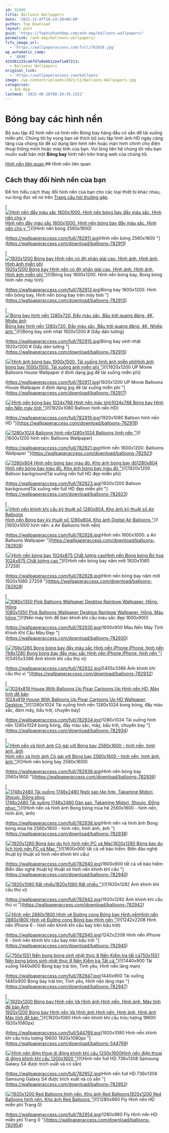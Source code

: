 ```yaml
---
id: 32495
title: Balloons Wallpapers
date: '2021-11-07T16:24:20+00:00'
author: Top Download
layout: post
guid: 'https://Tophinhanhdep.com/anh-dep/balloons-wallpapers/'
permalink: /anh-dep/balloons-wallpapers/
fifu_image_url:
  - 'https://wallpaperaccess.com/full/782910.jpg'
wp_automatic_camp:
  - '8098'
425d61225ca6fd7e0e6b12eef1e87213:
  - Balloons Wallpapers
original_link:
  - 'https://wallpaperaccess.com/balloons'
image: /wp-content/uploads/2021/11/Balloons-Wallpapers.jpg
categories:
  - Ảnh Đẹp
lastmod: '2025-06-26T08:20:39.232Z'
---
```

# Bóng bay các hình nền

Bộ sưu tập 42 hình nền và hình nền Bóng bay hàng đầu có sẵn để tải xuống miễn phí. Chúng tôi hy vọng bạn sẽ thích bộ sưu tập hình ảnh HD ngày càng tăng của chúng tôi để sử dụng làm hình nền hoặc màn hình chính cho điện thoại thông minh hoặc máy tính của bạn. Vui lòng liên hệ chúng tôi nếu bạn muốn xuất bản một **Bóng bay** hình nền trên trang web của chúng tôi.

[Hình nền liên quan ](#related) ## Hình nền liên quan

## Cách thay đổi hình nền của bạn

Để tìm hiểu cách thay đổi hình nền của bạn cho các loại thiết bị khác nhau, vui lòng đọc về nó trên [Trang câu hỏi thường gặp](https://tophinhanhdep.com/faq/).

  
[[![Hình nền đầy màu sắc 1600x1000.  Hình nền bóng bay đầy màu sắc.  Hình nền cho y](https://wallpaperaccess.com/full/782910.jpg)Hình nền đầy màu sắc 1600x1000. Hình nền bóng bay đầy màu sắc. Hình nền cho y "](https://wallpaperaccess.com/download/balloons-782910)](![Hình nền bóng 2560x1600)

(https://wallpaperaccess.com/full/782911.jpg)Hình nền bóng 2560x1600 "](https://wallpaperaccess.com/download/balloons-782911)

[[![1920x1200 Bóng bay Hình nền có độ phân giải cao, Hình ảnh, Hình ảnh, Hình ảnh miễn phí](https://wallpaperaccess.com/full/782912.jpg)1920x1200 Bóng bay Hình nền có độ phân giải cao, Hình ảnh, Hình ảnh, Hình ảnh miễn phí "](https://wallpaperaccess.com/download/balloons-782912)](![Bóng bay 1600x1200.  Hình nền bóng bay, Bong bóng hình nền máy tính)

(https://wallpaperaccess.com/full/782913.jpg)Bóng bay 1600x1200. Hình nền bóng bay, Hình nền bóng bay trên máy tính "](https://wallpaperaccess.com/download/balloons-782913)

[[![Bóng bay hình nền 1280x720, Đầy màu sắc, Bầu trời quang đãng, 4K, Nhiếp ảnh](https://wallpaperaccess.com/full/782914.jpg)Bóng bay hình nền 1280x720, Đầy màu sắc, Bầu trời quang đãng, 4K, Nhiếp ảnh "](https://wallpaperaccess.com/download/balloons-782914)](![Bóng bay sinh nhật 1920x1200 # Giấy dán tường)

(https://wallpaperaccess.com/full/782915.jpg)Bóng bay sinh nhật 1920x1200 # Giấy dán tường "](https://wallpaperaccess.com/download/balloons-782915)

[[![Hình ảnh bóng bay 1000x1500.  Tải xuống hình ảnh miễn phí](https://wallpaperaccess.com/full/782916.jpg)Hình ảnh bóng bay 1000x1500. Tải xuống ảnh miễn phí "](https://wallpaperaccess.com/download/balloons-782916)](![1920x1200 UP Movie Balloons House Wallpaper ở định dạng jpg để tải xuống miễn phí)

(https://wallpaperaccess.com/full/782917.jpg)1920x1200 UP Movie Balloons House Wallpaper ở định dạng jpg để tải xuống miễn phí "](https://wallpaperaccess.com/download/balloons-782917)

[[![Hình nền bóng bay 1024x768 Hình nền máy tính](https://wallpaperaccess.com/full/782918.jpg)1024x768 Bóng bay Hình nền Nền máy tính "](https://wallpaperaccess.com/download/balloons-782918)](![1920x1080 Balloon hình nền HD)

(https://wallpaperaccess.com/full/782919.jpg)1920x1080 Balloon hình nền HD "](https://wallpaperaccess.com/download/balloons-782919)

[[![1280x1024 Balloons hình nền](https://wallpaperaccess.com/full/782920.jpg)1280x1024 Balloons hình nền "](https://wallpaperaccess.com/download/balloons-782920)](![1600x1200 hình nền: Balloons Wallpaper)

(https://wallpaperaccess.com/full/782921.jpg)Hình nền 1600x1200: Balloons Wallpaper "](https://wallpaperaccess.com/download/balloons-782921)

[[![1280x804 Hình nền bóng bay màu đỏ.  Kho ảnh bóng bay đỏ](https://wallpaperaccess.com/full/782922.jpg)1280x804 Hình nền bóng bay màu đỏ. Kho ảnh bóng bay màu đỏ "](https://wallpaperaccess.com/download/balloons-782922)](![1920x1200 Balloon backgroundTải xuống nền full HD đẹp miễn phí)

(https://wallpaperaccess.com/full/782923.jpg)1920x1200 Balloon backgroundTải xuống nền full HD đẹp miễn phí "](https://wallpaperaccess.com/download/balloons-782923)

[[![Hình nền khinh khí cầu kỹ thuật số 1280x804.  Kho ảnh kỹ thuật số Air Balloons](https://wallpaperaccess.com/full/782924.jpg)Hình nền Bóng bay kỹ thuật số 1280x804. Kho ảnh Digital Air Balloons "](https://wallpaperaccess.com/download/balloons-782924)](![1600x1000 hình nền: a Air Balloons hình nền)

(https://wallpaperaccess.com/full/782926.jpg)Hình nền 1600x1000: a Air Balloons Wallpaper "](https://wallpaperaccess.com/download/balloons-782926)

[[![Hình nền bóng bay 1024x875 Chất lượng cao](https://wallpaperaccess.com/full/782927.jpg)Hình nền Bong bóng Bó hoa 1024x875 Chất lượng cao "](https://wallpaperaccess.com/download/balloons-782927)](![Hình nền bóng bay năm mới 1920x1080 27259)

(https://wallpaperaccess.com/full/782928.jpg)Hình nền bóng bay năm mới 1920x1080 27259 "](https://wallpaperaccess.com/download/balloons-782928)

[[![1080x1350 Pink Balloons Wallpaper Desktop Rainbow Wallpaper.  Hồng.  Hồng](https://wallpaperaccess.com/full/782929.jpg)1080x1350 Pink Balloons Wallpaper Desktop Rainbow Wallpaper. Hồng. Màu hồng "](https://wallpaperaccess.com/download/balloons-782929)](![Nền máy tính để bàn khinh khí cầu màu sắc đẹp 1600x900)

(https://wallpaperaccess.com/full/782930.jpg)1600x900 Màu Nền Máy Tính Khinh Khí Cầu Màu Đẹp "](https://wallpaperaccess.com/download/balloons-782930)

[[![768x1280 Bong bóng bay đầy màu sắc Hình nền iPhone iPhone.  hình nền](https://wallpaperaccess.com/full/782931.jpg)768x1280 Bong bóng bay đầy màu sắc Hình nền iPhone iPhone. hình nền "](https://wallpaperaccess.com/download/balloons-782931)](![5455x3386 Ảnh khinh khí cầu thú vị)

(https://wallpaperaccess.com/full/782932.jpg)5455x3386 Ảnh khinh khí cầu thú vị "](https://wallpaperaccess.com/download/balloons-782932)

[[![1024x819 House With Balloons Up Pixar Cartoons Up Hình nền HD, Máy tính để bàn](https://wallpaperaccess.com/full/782933.jpg)1024x819 House With Balloons Up Pixar Cartoons Up HD Wallpaper, Desktop "](https://wallpaperaccess.com/download/balloons-782933)](![1280x1024 Tải xuống hình nền 1280x1024 bong bóng, đầy màu sắc, đám mây, bầu trời, chuyến bay)

(https://wallpaperaccess.com/full/782934.jpg)1280x1024 Tải xuống hình nền 1280x1024 bong bóng, đầy màu sắc, mây, bầu trời, chuyến bay "](https://wallpaperaccess.com/download/balloons-782934)

[[![Hình nền và hình ảnh Cô gái với Bóng bay 2560x1600 - hình nền, hình ảnh, ảnh](https://wallpaperaccess.com/full/782935.jpg)Hình nền và hình ảnh Cô gái với Bóng bay 2560x1600 - hình nền, hình ảnh, ảnh "](https://wallpaperaccess.com/download/balloons-782935)](![Hình nền bóng bay 2560x1600)

(https://wallpaperaccess.com/full/782936.jpg)Hình nền bóng bay 2560x1600 "](https://wallpaperaccess.com/download/balloons-782936)

[[![1748x2480 Tải xuống 1748x2480 Ngôi sao tập hợp, Takamine Midori, Shoujo, Đồng phục](https://wallpaperaccess.com/full/782937.jpg)1748x2480 Tải xuống 1748x2480 Dàn sao, Takamine Midori, Shoujo, Đồng phục "](https://wallpaperaccess.com/download/balloons-782937)](![Hình nền và hình ảnh Bong bóng mùa hè 2560x1600 - hình nền, hình ảnh, ảnh)

(https://wallpaperaccess.com/full/782938.jpg)Hình nền và hình ảnh Bong bóng mùa hè 2560x1600 - hình nền, hình ảnh, ảnh "](https://wallpaperaccess.com/download/balloons-782938)

[[![1920x1280 Bóng bay du lịch hình nền PC và Mac](https://wallpaperaccess.com/full/782939.jpg)1920x1280 Bóng bay du lịch hình nền PC và Mac "](https://wallpaperaccess.com/download/balloons-782939)](![1600x900 tất cả về bảo hiểm: Biển đảo nghệ thuật kỹ thuật số hình nền khinh khí cầu)

(https://wallpaperaccess.com/full/782940.jpg)1600x900 tất cả về bảo hiểm: Biển đảo nghệ thuật kỹ thuật số hình nền khinh khí cầu "](https://wallpaperaccess.com/download/balloons-782940)

[[![1920x1080 Rất nhiều](https://wallpaperaccess.com/full/782941.jpg)1920x1080 Rất nhiều "](https://wallpaperaccess.com/download/balloons-782941)](![1920x1282 Ảnh khinh khí cầu thú vị)

(https://wallpaperaccess.com/full/782942.jpg)1920x1282 Ảnh khinh khí cầu thú vị "](https://wallpaperaccess.com/download/balloons-782942)

[[![Hình nền 2880x1800 Hình vẽ Đường cong Bóng bay Hình nền](https://wallpaperaccess.com/full/205032.jpg)Hình nền 2880x1800 Hình vẽ Đường cong Bóng bay Hình nền "](https://wallpaperaccess.com/download/balloons-205032)](![1242x2208 Hình nền iPhone 6 - hình nền khinh khí cầu bay trên bầu trời)

(https://wallpaperaccess.com/full/782945.jpg)1242x2208 Hình nền iPhone 6 - hình nền khinh khí cầu bay trên bầu trời "](https://wallpaperaccess.com/download/balloons-782945)

[[![750x1551 Nền bong bóng sinh nhật thực 8 Nền Kiểm tra tất cả](https://wallpaperaccess.com/full/782946.jpg)750x1551 Nền bong bóng sinh nhật thực 8 Nền Kiểm tra Tất cả "](https://wallpaperaccess.com/download/balloons-782946)](![1440x900 Tải xuống 1440x900 Bóng bay trái tim, Tình yêu, Hình nền lãng mạn)

(https://wallpaperaccess.com/full/782947.jpg)1440x900 Tải xuống 1440x900 Bóng bay trái tim, Tình yêu, Hình nền lãng mạn "](https://wallpaperaccess.com/download/balloons-782947)

[[![1920x1200 Bóng bay Hình nền Và Hình ảnh Hình nền, Hình ảnh, Máy tính để bàn Ảnh](https://wallpaperaccess.com/full/782948.jpg)1920x1200 Bóng bay Hình nền Và Hình ảnh Hình nền, Hình ảnh, Hình ảnh Máy tính để bàn "](https://wallpaperaccess.com/download/balloons-782948)](![1920x1080 Hình nền khinh khí cầu trừu tượng 19600 1920x1080px)

(https://wallpaperaccess.com/full/544769.jpg)1920x1080 Hình nền khinh khí cầu trừu tượng 19600 1920x1080px "](https://wallpaperaccess.com/download/balloons-544769)

[[![Hình nền điện thoại di động khinh khí cầu 1200x1600](https://wallpaperaccess.com/full/782950.jpg)Hình nền điện thoại di động khinh khí cầu 1200x1600 "](https://wallpaperaccess.com/download/balloons-782950)](![Hình nền full HD 736x1308 Samsung Galaxy S4 được trích xuất và có sẵn)

(https://wallpaperaccess.com/full/782952.jpg)Hình nền full HD 736x1308 Samsung Galaxy S4 được trích xuất và có sẵn "](https://wallpaperaccess.com/download/balloons-782952)

[[![1920x1200 Red Balloons hình nền.  Kho ảnh Red Balloons](https://wallpaperaccess.com/full/782953.jpg)1920x1200 Red Balloons hình nền. Kho ảnh Red Balloons "](https://wallpaperaccess.com/download/balloons-782953)](![1280x960 Fly Hình nền HD miễn phí Trang 0)

(https://wallpaperaccess.com/full/782954.jpg)1280x960 Fly Hình nền HD miễn phí Trang 0 "](https://wallpaperaccess.com/download/balloons-782954)
